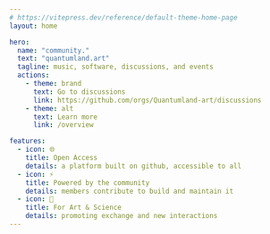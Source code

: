 ```yaml
---
# https://vitepress.dev/reference/default-theme-home-page
layout: home

hero:
  name: "community."
  text: "quantumland.art"
  tagline: music, software, discussions, and events
  actions:
    - theme: brand
      text: Go to discussions
      link: https://github.com/orgs/Quantumland-art/discussions
    - theme: alt
      text: Learn more
      link: /overview

features:
  - icon: 🌐
    title: Open Access
    details: a platform built on github, accessible to all
  - icon: ⚡
    title: Powered by the community
    details: members contribute to build and maintain it
  - icon: 🔗
    title: For Art & Science
    details: promoting exchange and new interactions
---
```


